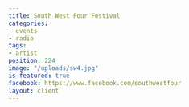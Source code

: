 ```yaml
---
title: South West Four Festival
categories:
- events
- radio
tags:
- artist
position: 224
image: "/uploads/sw4.jpg"
is-featured: true
facebook: https://www.facebook.com/southwestfour
layout: client
---
```


